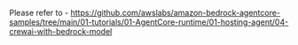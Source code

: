 Please refer to - https://github.com/awslabs/amazon-bedrock-agentcore-samples/tree/main/01-tutorials/01-AgentCore-runtime/01-hosting-agent/04-crewai-with-bedrock-model
